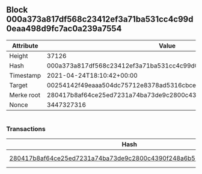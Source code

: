 ## Block 000a373a817df568c23412ef3a71ba531cc4c99d0eaa498d9fc7ac0a239a7554

Attribute | Value
--- | ---
Height | 37126
Hash | 000a373a817df568c23412ef3a71ba531cc4c99d0eaa498d9fc7ac0a239a7554
Timestamp | 2021-04-24T18:10:42+00:00
Target | 00254142f49eaaa504dc75712e8378ad5316cbcead634704b3734b6271167cc4
Merke root | 280417b8af64ce25ed7231a74ba73de9c2800c4390f248a6b5016d7996198353
Nonce | 3447327316

```

```

### Transactions

Hash | Amount
--- | ---
[280417b8af64ce25ed7231a74ba73de9c2800c4390f248a6b5016d7996198353](280417b8af64ce25ed7231a74ba73de9c2800c4390f248a6b5016d7996198353.md) | 10.00000000 SKEPTI 
